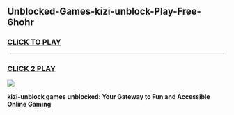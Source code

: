 
## Unblocked-Games-kizi-unblock-Play-Free-6hohr
<h3>
<a href="https://premium76.site?title=kizi-unblock&ref=23A">CLICK TO PLAY</a></h3>
<hr>

<h3>
<a href="https://premium76.site?title=kizi-unblock&ref=23A">CLICK 2 PLAY</a>
  
</h3>

<a href="https://premium76.site?title=kizi-unblock&ref=23A"><img src="https://clearcache.store/games.png"></a>


**kizi-unblock games unblocked: Your Gateway to Fun and Accessible Online Gaming**

